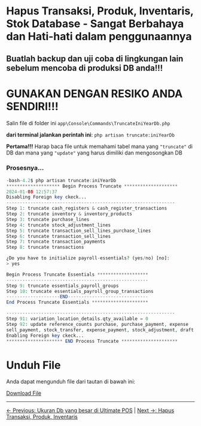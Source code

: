 # Hapus Transaksi, Produk, Inventaris, Stok Database - Sangat Berbahaya dan Hati-hati dalam penggunaannya

## Buatlah backup dan uji coba di lingkungan lain sebelum mencoba di produksi DB anda!!!

# GUNAKAN DENGAN RESIKO ANDA SENDIRI!!!

Salin file di folder ini
`app\Console\Commands\TruncateIniYearDb.php`

**dari terminal jalankan perintah ini**: `php artisan truncate:iniYearDb`

**Pertama!!!** Harap baca file untuk memahami tabel mana yang `"truncate"` di DB dan mana yang `"update"` yang harus dimiliki dan mengosongkan DB

### Prosesnya...

```php
-bash-4.2$ php artisan truncate:iniYearDb
******************** Begin Process Truncate ********************
2024-01-08 12:57:37
Disabling Foreign key ckeck...
---------------------------------------------------------------
Step 1: truncate cash_registers & cash_register_transactions
Step 2: truncate inventory & inventory_products
Step 3: truncate purchase_lines
Step 4: truncate stock_adjustment_lines
Step 5: truncate transaction_sell_lines_purchase_lines
Step 6: truncate transaction_sell_lines
Step 7: truncate transaction_payments
Step 8: truncate transactions

¿Do you have to initialize payroll-essentials? (yes/no) [no]:
> yes

Begin Process Truncate Essentials *******************
-----------------------------------------------------
Step 9: truncate essentials_payroll_groups
Step 10: truncate essentials_payroll_group_transactions
--------------------END------------------------------
End Process Truncate Essentials *********************

---------------------------------------------------------------
Step 91: variation_location_details.qty_available = 0
Step 92: update reference_counts purchase, purchase_payment, expense
sell_payment, stock_transfer, expense_payment, stock_adjustment, draft
Enabling Foreign key ckeck...
********************* END Process Truncate *********************
```

# Unduh File

Anda dapat mengunduh file dari tautan di bawah ini:

[Download File](https://drive.google.com/file/d/1SpLTVX4nRgkRNmouvKsRh1lckyUNrRBP/view?usp=sharing)

---
[← Previous: Ukuran Db yang besar di Ultimate POS](5.md) | [Next →: Hapus Transaksi, Produk, Inventaris](7.md)